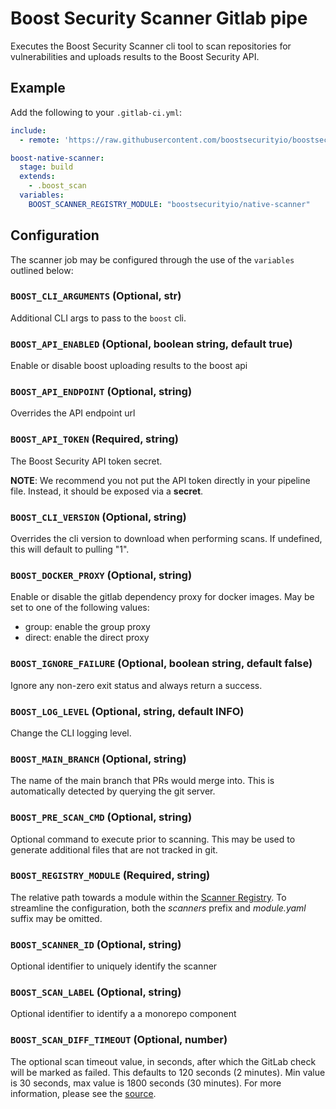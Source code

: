 # Boost Security Scanner Gitlab pipe

Executes the Boost Security Scanner cli tool to scan repositories for
vulnerabilities and uploads results to the Boost Security API.

## Example

Add the following to your `.gitlab-ci.yml`:

```yml
include:
  - remote: 'https://raw.githubusercontent.com/boostsecurityio/boostsec-scanner-gitlab/main/scanner.yml'

boost-native-scanner:
  stage: build
  extends:
    - .boost_scan
  variables:
    BOOST_SCANNER_REGISTRY_MODULE: "boostsecurityio/native-scanner"
```

## Configuration

The scanner job may be configured through the use of the `variables` outlined below:

### `BOOST_CLI_ARGUMENTS` (Optional, str)

Additional CLI args to pass to the `boost` cli.

### `BOOST_API_ENABLED` (Optional, boolean string, default true)

Enable or disable boost uploading results to the boost api

### `BOOST_API_ENDPOINT` (Optional, string)

Overrides the API endpoint url

### `BOOST_API_TOKEN` (Required, string)

The Boost Security API token secret.

**NOTE**: We recommend you not put the API token directly in your pipeline
file. Instead, it should be exposed via a **secret**.

### `BOOST_CLI_VERSION` (Optional, string)

Overrides the cli version to download when performing scans. If undefined,
this will default to pulling "1".

### `BOOST_DOCKER_PROXY` (Optional, string)

Enable or disable the gitlab dependency proxy for docker images.
May be set to one of the following values:
- group: enable the group proxy
- direct: enable the direct proxy

### `BOOST_IGNORE_FAILURE` (Optional, boolean string, default false)

Ignore any non-zero exit status and always return a success.

### `BOOST_LOG_LEVEL` (Optional, string, default INFO)

Change the CLI logging level.

### `BOOST_MAIN_BRANCH` (Optional, string)

The name of the main branch that PRs would merge into. This is automatically
detected by querying the git server.

### `BOOST_PRE_SCAN_CMD` (Optional, string)

Optional command to execute prior to scanning. This may be used to generate
additional files that are not tracked in git.

### `BOOST_REGISTRY_MODULE` (Required, string)

The relative path towards a module within the [Scanner Registry](https://github.com/boostsecurityio/scanner-registry).
To streamline the configuration, both the _scanners_ prefix and _module.yaml_ suffix may be omitted.

### `BOOST_SCANNER_ID` (Optional, string)

Optional identifier to uniquely identify the scanner

### `BOOST_SCAN_LABEL` (Optional, string)

Optional identifier to identify a a monorepo component

### `BOOST_SCAN_DIFF_TIMEOUT` (Optional, number)

The optional scan timeout value, in seconds, after which the GitLab check will be marked as failed. This defaults to 120 seconds (2 minutes). Min value is 30 seconds, max value is 1800 seconds (30 minutes). For more information, please see the [source](https://github.com/boostsecurityio/boostsec-scanner-cli/blob/main/boostsec/scanner/cli/parameters/cli.py).

